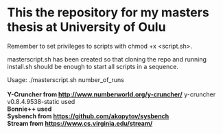 # This the repository for my masters thesis at University of Oulu

Remember to set privileges to scripts with chmod +x <script.sh>.

masterscript.sh has been created so that cloning the repo and running install.sh should be enough to start all scripts in a sequence.

Usage: ./masterscript.sh number_of_runs
<br>
<br>
__Y-Cruncher from http://www.numberworld.org/y-cruncher/__
y-cruncher v0.8.4.9538-static used
<br>
__Bonnie++ used__
<br>
__Sysbench from https://github.com/akopytov/sysbench__
<br>
__Stream from https://www.cs.virginia.edu/stream/__
